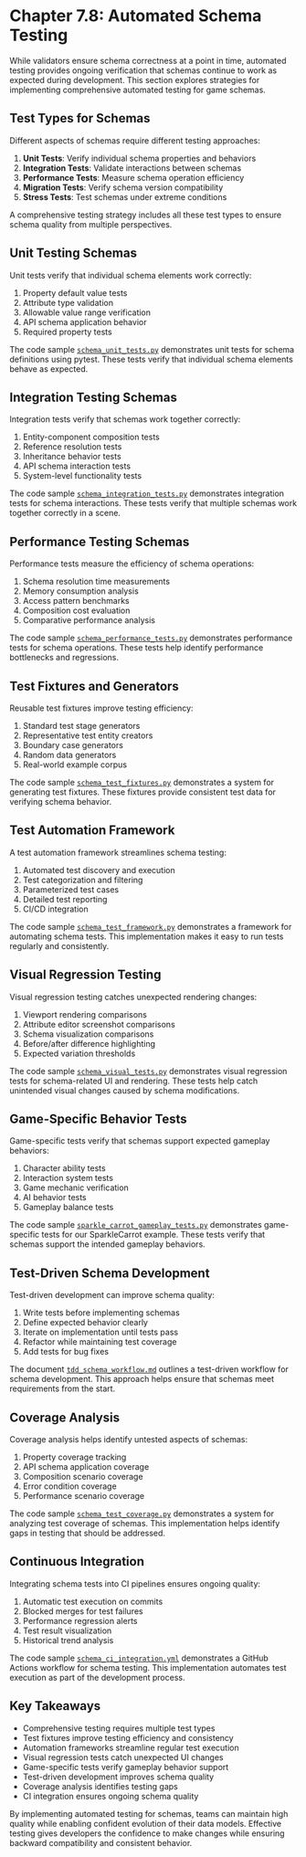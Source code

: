 # Chapter 7.8: Automated Schema Testing

While validators ensure schema correctness at a point in time, automated testing provides ongoing verification that schemas continue to work as expected during development. This section explores strategies for implementing comprehensive automated testing for game schemas.

## Test Types for Schemas

Different aspects of schemas require different testing approaches:

1. **Unit Tests**: Verify individual schema properties and behaviors
2. **Integration Tests**: Validate interactions between schemas
3. **Performance Tests**: Measure schema operation efficiency
4. **Migration Tests**: Verify schema version compatibility
5. **Stress Tests**: Test schemas under extreme conditions

A comprehensive testing strategy includes all these test types to ensure schema quality from multiple perspectives.

## Unit Testing Schemas

Unit tests verify that individual schema elements work correctly:

1. Property default value tests
2. Attribute type validation
3. Allowable value range verification
4. API schema application behavior
5. Required property tests

The code sample [`schema_unit_tests.py`](code_samples/schema_unit_tests.py) demonstrates unit tests for schema definitions using pytest. These tests verify that individual schema elements behave as expected.

## Integration Testing Schemas

Integration tests verify that schemas work together correctly:

1. Entity-component composition tests
2. Reference resolution tests
3. Inheritance behavior tests
4. API schema interaction tests
5. System-level functionality tests

The code sample [`schema_integration_tests.py`](code_samples/schema_integration_tests.py) demonstrates integration tests for schema interactions. These tests verify that multiple schemas work together correctly in a scene.

## Performance Testing Schemas

Performance tests measure the efficiency of schema operations:

1. Schema resolution time measurements
2. Memory consumption analysis
3. Access pattern benchmarks
4. Composition cost evaluation
5. Comparative performance analysis

The code sample [`schema_performance_tests.py`](code_samples/schema_performance_tests.py) demonstrates performance tests for schema operations. These tests help identify performance bottlenecks and regressions.

## Test Fixtures and Generators

Reusable test fixtures improve testing efficiency:

1. Standard test stage generators
2. Representative test entity creators
3. Boundary case generators
4. Random data generators
5. Real-world example corpus

The code sample [`schema_test_fixtures.py`](code_samples/schema_test_fixtures.py) demonstrates a system for generating test fixtures. These fixtures provide consistent test data for verifying schema behavior.

## Test Automation Framework

A test automation framework streamlines schema testing:

1. Automated test discovery and execution
2. Test categorization and filtering
3. Parameterized test cases
4. Detailed test reporting
5. CI/CD integration

The code sample [`schema_test_framework.py`](code_samples/schema_test_framework.py) demonstrates a framework for automating schema tests. This implementation makes it easy to run tests regularly and consistently.

## Visual Regression Testing

Visual regression testing catches unexpected rendering changes:

1. Viewport rendering comparisons
2. Attribute editor screenshot comparisons
3. Schema visualization comparisons
4. Before/after difference highlighting
5. Expected variation thresholds

The code sample [`schema_visual_tests.py`](code_samples/schema_visual_tests.py) demonstrates visual regression tests for schema-related UI and rendering. These tests help catch unintended visual changes caused by schema modifications.

## Game-Specific Behavior Tests

Game-specific tests verify that schemas support expected gameplay behaviors:

1. Character ability tests
2. Interaction system tests
3. Game mechanic verification
4. AI behavior tests
5. Gameplay balance tests

The code sample [`sparkle_carrot_gameplay_tests.py`](code_samples/sparkle_carrot_gameplay_tests.py) demonstrates game-specific tests for our SparkleCarrot example. These tests verify that schemas support the intended gameplay behaviors.

## Test-Driven Schema Development

Test-driven development can improve schema quality:

1. Write tests before implementing schemas
2. Define expected behavior clearly
3. Iterate on implementation until tests pass
4. Refactor while maintaining test coverage
5. Add tests for bug fixes

The document [`tdd_schema_workflow.md`](code_samples/tdd_schema_workflow.md) outlines a test-driven workflow for schema development. This approach helps ensure that schemas meet requirements from the start.

## Coverage Analysis

Coverage analysis helps identify untested aspects of schemas:

1. Property coverage tracking
2. API schema application coverage
3. Composition scenario coverage
4. Error condition coverage
5. Performance scenario coverage

The code sample [`schema_test_coverage.py`](code_samples/schema_test_coverage.py) demonstrates a system for analyzing test coverage of schemas. This implementation helps identify gaps in testing that should be addressed.

## Continuous Integration

Integrating schema tests into CI pipelines ensures ongoing quality:

1. Automatic test execution on commits
2. Blocked merges for test failures
3. Performance regression alerts
4. Test result visualization
5. Historical trend analysis

The code sample [`schema_ci_integration.yml`](code_samples/schema_ci_integration.yml) demonstrates a GitHub Actions workflow for schema testing. This implementation automates test execution as part of the development process.

## Key Takeaways

- Comprehensive testing requires multiple test types
- Test fixtures improve testing efficiency and consistency
- Automation frameworks streamline regular test execution
- Visual regression tests catch unexpected UI changes
- Game-specific tests verify gameplay behavior support
- Test-driven development improves schema quality
- Coverage analysis identifies testing gaps
- CI integration ensures ongoing schema quality

By implementing automated testing for schemas, teams can maintain high quality while enabling confident evolution of their data models. Effective testing gives developers the confidence to make changes while ensuring backward compatibility and consistent behavior.
